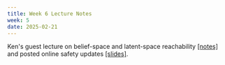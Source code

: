 ```yaml
---
title: Week 6 Lecture Notes
week: 5
date: 2025-02-21
---
```

Ken's guest lecture on belief-space and latent-space reachability [[notes]](./assets/pdfs/KEN_lecture_notes.pdf) and posted online safety updates [[slides]](./assets/pdfs/KEN_lecture_slides.pdf). 
